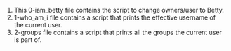 1. This 0-iam_betty file contains the script to change owners/user to Betty.
2. 1-who_am_i file contains a script that prints the effective username of the current user.
3. 2-groups file contains a script that prints all the groups the current user is part of.
